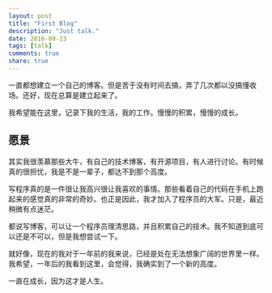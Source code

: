 ```yaml
---
layout: post
title: "First Blog"
description: "Just talk."
date: 2016-09-23
tags: [talk]
comments: true
share: true
---
```


一直都想建立一个自己的博客。但是苦于没有时间去搞，弄了几次都以没搞懂收场。还好，现在总算是建立起来了。

我希望能在这里，记录下我的生活，我的工作。慢慢的积累，慢慢的成长。

## 愿景

其实我很羡慕那些大牛，有自己的技术博客，有开源项目，有人进行讨论。有时候真的很担忧，我是不是一辈子，都达不到那个高度。

写程序真的是一件很让我高兴很让我喜欢的事情。那些看着自己的代码在手机上跑起来的感觉真的非常的奇妙。也正是因此，我才加入了程序员的大军。只是，最近稍微有点迷茫。

都说写博客，可以让一个程序员理清思路，并且积累自己的技术。我不知道到底可以还是不可以，但是我想尝试一下。

就好像，现在的我对于一年前的我来说，已经是处在无法想象广阔的世界里一样。我希望，一年后的我看到这里，会觉得，我确实到了一个新的高度。

一直在成长，因为这才是人生。